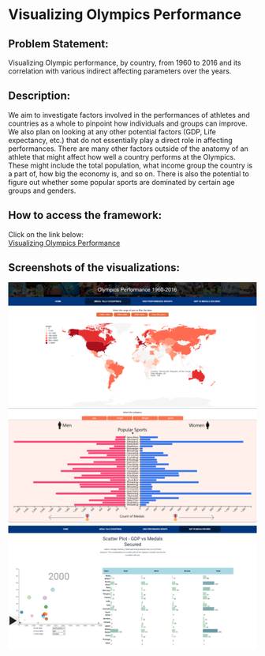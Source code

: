 <h1>Visualizing Olympics Performance</h1>

<h2>Problem Statement:</h2>Visualizing Olympic performance, by country, from 1960 to 2016 and its correlation with various indirect affecting parameters over the years.


<h2>Description:</h2>We aim to investigate factors involved in the performances of athletes and countries as a whole to pinpoint how individuals and groups can improve. We also plan on looking at any other potential factors (GDP, Life expectancy, etc.) that do not essentially play a direct role in affecting performances. There are many other factors outside of the anatomy of an athlete that might affect how well a country performs at the Olympics. These might include the total population, what income group the country is a part of, how big the economy is, and so on. There is also the potential to figure out whether some popular sports are dominated by certain age groups and genders.

<h2>How to access the framework:</h2>
Click on the link below: <br>
<a href="[https://rohang2504.github.io/DV_omnino/index.html](https://rohang2504.github.io/visualizing-olympics-data/index.html)">Visualizing Olympics Performance</a>

<h2>Screenshots of the visualizations:</h2>
<!-- <a href="http://github.com/rohang2504/DV_omnino/blob/main/data/imgs/geo_spa.png"></a><br> -->
<img src="http://github.com/rohang2504/DV_omnino/blob/main/data/imgs/geo_spa.png" alt="Geospatial Plot" title="Geospatial Plot">
<!-- <a href="http://github.com/rohang2504/DV_omnino/blob/main/data/imgs/sport.png"></a><br>
<a href="http://github.com/rohang2504/DV_omnino/blob/main/data/imgs/scatter.png"></a><br> -->
<img src="http://github.com/rohang2504/DV_omnino/blob/main/data/imgs/sport.png" alt="Tornado Chart" title="Tornado Chart">
<img src="http://github.com/rohang2504/DV_omnino/blob/main/data/imgs/scatter.png" alt="Scatter Plot" title="Scatter Plot">
